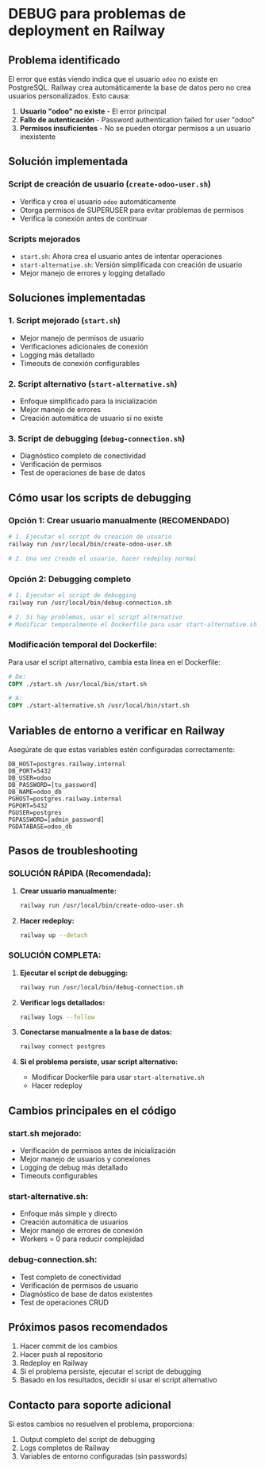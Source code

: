 # DEBUG para problemas de deployment en Railway

## Problema identificado

El error que estás viendo indica que el usuario `odoo` no existe en PostgreSQL. Railway crea automáticamente la base de datos pero no crea usuarios personalizados. Esto causa:

1. **Usuario "odoo" no existe** - El error principal
2. **Fallo de autenticación** - Password authentication failed for user "odoo"
3. **Permisos insuficientes** - No se pueden otorgar permisos a un usuario inexistente

## Solución implementada

### Script de creación de usuario (`create-odoo-user.sh`)
- Verifica y crea el usuario `odoo` automáticamente
- Otorga permisos de SUPERUSER para evitar problemas de permisos
- Verifica la conexión antes de continuar

### Scripts mejorados
- `start.sh`: Ahora crea el usuario antes de intentar operaciones
- `start-alternative.sh`: Versión simplificada con creación de usuario
- Mejor manejo de errores y logging detallado

## Soluciones implementadas

### 1. Script mejorado (`start.sh`)
- Mejor manejo de permisos de usuario
- Verificaciones adicionales de conexión
- Logging más detallado
- Timeouts de conexión configurables

### 2. Script alternativo (`start-alternative.sh`)
- Enfoque simplificado para la inicialización
- Mejor manejo de errores
- Creación automática de usuario si no existe

### 3. Script de debugging (`debug-connection.sh`)
- Diagnóstico completo de conectividad
- Verificación de permisos
- Test de operaciones de base de datos

## Cómo usar los scripts de debugging

### Opción 1: Crear usuario manualmente (RECOMENDADO)

```bash
# 1. Ejecutar el script de creación de usuario
railway run /usr/local/bin/create-odoo-user.sh

# 2. Una vez creado el usuario, hacer redeploy normal
```

### Opción 2: Debugging completo

```bash
# 1. Ejecutar el script de debugging
railway run /usr/local/bin/debug-connection.sh

# 2. Si hay problemas, usar el script alternativo
# Modificar temporalmente el Dockerfile para usar start-alternative.sh
```

### Modificación temporal del Dockerfile:

Para usar el script alternativo, cambia esta línea en el Dockerfile:

```dockerfile
# De:
COPY ./start.sh /usr/local/bin/start.sh

# A:
COPY ./start-alternative.sh /usr/local/bin/start.sh
```

## Variables de entorno a verificar en Railway

Asegúrate de que estas variables estén configuradas correctamente:

```
DB_HOST=postgres.railway.internal
DB_PORT=5432
DB_USER=odoo
DB_PASSWORD=[tu_password]
DB_NAME=odoo_db
PGHOST=postgres.railway.internal
PGPORT=5432
PGUSER=postgres
PGPASSWORD=[admin_password]
PGDATABASE=odoo_db
```

## Pasos de troubleshooting

### SOLUCIÓN RÁPIDA (Recomendada):

1. **Crear usuario manualmente:**
   ```bash
   railway run /usr/local/bin/create-odoo-user.sh
   ```

2. **Hacer redeploy:**
   ```bash
   railway up --detach
   ```

### SOLUCIÓN COMPLETA:

1. **Ejecutar el script de debugging:**
   ```bash
   railway run /usr/local/bin/debug-connection.sh
   ```

2. **Verificar logs detallados:**
   ```bash
   railway logs --follow
   ```

3. **Conectarse manualmente a la base de datos:**
   ```bash
   railway connect postgres
   ```

4. **Si el problema persiste, usar script alternativo:**
   - Modificar Dockerfile para usar `start-alternative.sh`
   - Hacer redeploy

## Cambios principales en el código

### start.sh mejorado:
- Verificación de permisos antes de inicialización
- Mejor manejo de usuarios y conexiones
- Logging de debug más detallado
- Timeouts configurables

### start-alternative.sh:
- Enfoque más simple y directo
- Creación automática de usuarios
- Mejor manejo de errores de conexión
- Workers = 0 para reducir complejidad

### debug-connection.sh:
- Test completo de conectividad
- Verificación de permisos de usuario
- Diagnóstico de base de datos existentes
- Test de operaciones CRUD

## Próximos pasos recomendados

1. Hacer commit de los cambios
2. Hacer push al repositorio
3. Redeploy en Railway
4. Si el problema persiste, ejecutar el script de debugging
5. Basado en los resultados, decidir si usar el script alternativo

## Contacto para soporte adicional

Si estos cambios no resuelven el problema, proporciona:
1. Output completo del script de debugging
2. Logs completos de Railway
3. Variables de entorno configuradas (sin passwords)
